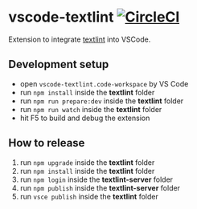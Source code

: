 # vscode-textlint [![CircleCI](https://circleci.com/gh/taichi/vscode-textlint.svg?style=svg)](https://circleci.com/gh/taichi/vscode-textlint)

Extension to integrate [textlint](https://textlint.github.io/) into VSCode.

## Development setup

- open `vscode-textlint.code-workspace` by VS Code
- run `npm install` inside the **textlint** folder
- run `npm run prepare:dev` inside the **textlint** folder
- run `npm run watch` inside the **textlint** folder
- hit F5 to build and debug the extension

## How to release

1. run `npm upgrade` inside the **textlint** folder
2. run `npm install` inside the **textlint** folder
3. run `npm login` inside the **textlint-server** folder
4. run `npm publish` inside the **textlint-server** folder
5. run `vsce publish` inside the **textlint** folder
